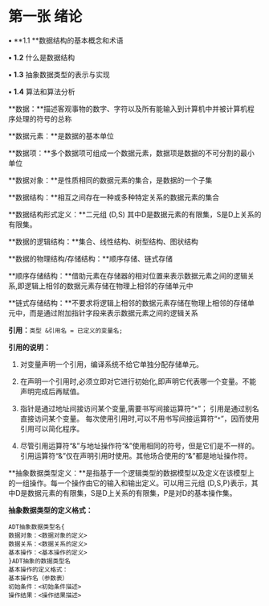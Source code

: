 # 第一张 绪论

**•** **1.1 **数据结构的基本概念和术语

**•** **1.2** 什么是数据结构

**•** **1.3** 抽象数据类型的表示与实现

**•** **1.4** 算法和算法分析





**数据：**描述客观事物的数字、字符以及所有能输入到计算机中并被计算机程序处理的符号的总称

**数据元素：**是数据的基本单位

**数据项：**多个数据项可组成一个数据元素，数据项是数据的不可分割的最小单位

**数据对象：**是性质相同的数据元素的集合，是数据的一个子集

**数据结构：**相互之间存在一种或多种特定关系的数据元素的集合

**数据结构形式定义：**二元组 (D,S)  其中D是数据元素的有限集，S是D上关系的有限集。

**数据的逻辑结构：**集合、线性结构、树型结构、图状结构

**数据的物理结构/存储结构：**顺序存储、链式存储

**顺序存储结构：**借助元素在存储器的相对位置来表示数据元素之间的逻辑关系,即逻辑上相邻的数据元素存储在物理上相邻的存储单元中

**链式存储结构：**不要求将逻辑上相邻的数据元素存储在物理上相邻的存储单元中，而是通过附加指针字段来表示数据元素之间的逻辑关系



**引用：**`类型 &引用名 = 已定义的变量名;`

**引用的说明：**

1. 对变量声明一个引用，编译系统不给它单独分配存储单元。

2. 在声明一个引用时,必须立即对它进行初始化,即声明它代表哪一个变量。不能声明完成后再赋值。

3. 指针是通过地址间接访问某个变量,需要书写间接运算符“`*`”； 引用是通过别名直接访问某个变量。
    每次使用引用时,可以不用书写间接运算符“`*`”，因而使用引用可以简化程序。

4. 尽管引用运算符“&”与地址操作符“&”使用相同的符号，但是它们是不一样的。引用运算符“&”仅在声明引用时使用。其他场合使用的“&”都是地址操作符。



**抽象数据类型定义：**是指基于一个逻辑类型的数据模型以及定义在该模型上的一组操作。每一个操作由它的输入和输出定义。可以用三元组 (D,S,P)表示，其中D是数据元素的有限集，S是D上关系的有限集，P是对D的基本操作集。



**抽象数据类型的定义格式：**

```
ADT抽象数据类型名{
数据对象：<数据对象的定义>
数据关系：<数据关系的定义>
基本操作：<基本操作的定义>
}ADT抽象的数据类型名
基本操作的定义格式：
基本操作名（参数表）
初始条件：<初始条件描述>
操作结果：<操作结果描述>
```

